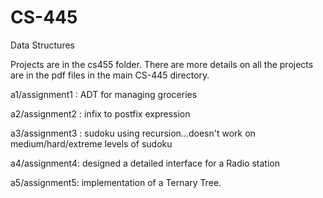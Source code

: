 # CS-445
Data Structures

Projects are in the cs455 folder.
There are more details on all the projects are in the pdf files in the main CS-445 directory. 

a1/assignment1 : ADT for managing groceries

a2/assignment2 : infix to postfix expression

a3/assignment3 : sudoku using recursion...doesn't work on medium/hard/extreme levels of sudoku

a4/assignment4: designed a detailed interface for a Radio station

a5/assignment5: implementation of a Ternary Tree. 
